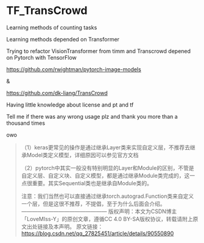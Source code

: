 # TF_TransCrowd
Learning methods of counting tasks

Learning methods depended on Transformer

Trying to refactor VisionTransformer from timm and Transcrowd depened on Pytorch  with TensorFlow

https://github.com/rwightman/pytorch-image-models

&

https://github.com/dk-liang/TransCrowd

Having little knowledge about license and pt and tf

Tell me if there was any wrong usage plz and thank you more than a thousand times

owo





> （1）keras更常见的操作是通过继承Layer类来实现自定义层，不推荐去继承Model类定义模型，详细原因可以参见官方文档
>
> （2）pytorch中其实一般没有特别明显的Layer和Module的区别，不管是自定义层、自定义块、自定义模型，都是通过继承Module类完成的，这一点很重要。其实Sequential类也是继承自Module类的。
>
> 注意：我们当然也可以直接通过继承torch.autograd.Function类来自定义一个层，但是这很不推荐，不提倡，至于为什么后面会介绍。
> ————————————————
> 版权声明：本文为CSDN博主「LoveMIss-Y」的原创文章，遵循CC 4.0 BY-SA版权协议，转载请附上原文出处链接及本声明。
> 原文链接：https://blog.csdn.net/qq_27825451/article/details/90550890
